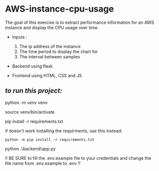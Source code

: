# AWS-instance-cpu-usage

The goal of this exercise is to extract performance information for an AWS instance and display the CPU usage over time. 
- Inputs :
    1. The ip address of the instance 
    2. The time period to display the chart for 
    3. The interval between samples 

- Backend using flask
- Frontend using HTML, CSS and JS 


## *to run this project:*

python -m venv venv

source venv/bin/activate

pip install -r requirements.txt

 if doesn't work installing the requirments, use this instead: 

    python -m pip install -r requirements.txt

python .\backend\app.py


!! BE SURE to fill the .env.example file to your credentials and change the file name from .env.example to .env !!
